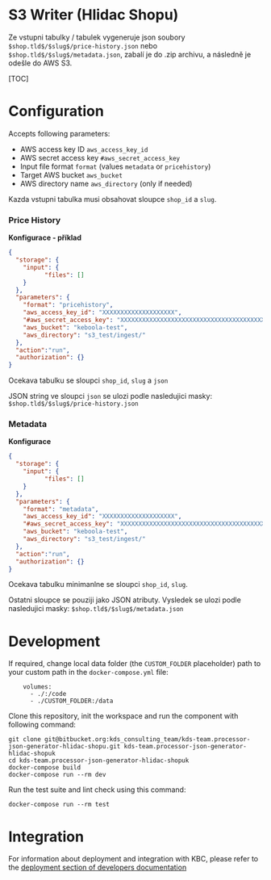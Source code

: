 S3 Writer (Hlidac Shopu)
=============

Ze vstupni tabulky / tabulek vygeneruje json soubory `$shop.tld$/$slug$/price-history.json`
nebo `$shop.tld$/$slug$/metadata.json`, zabalí je do .zip archivu, a následně je odešle do AWS S3.


[TOC]


Configuration
=============

Accepts following parameters:


- AWS access key ID `aws_access_key_id` 
- AWS secret access key `#aws_secret_access_key`
- Input file format `format` (values `metadata` or `pricehistory`)
- Target AWS bucket `aws_bucket`
- AWS directory name `aws_directory` (only if needed)

Kazda vstupni tabulka musi obsahovat sloupce `shop_id` a `slug`.

### Price History

**Konfigurace - příklad**

```json
{
  "storage": {
    "input": {
          "files": []
    }
  },
  "parameters": {
    "format": "pricehistory",
    "aws_access_key_id": "XXXXXXXXXXXXXXXXXXXX",
    "#aws_secret_access_key": "XXXXXXXXXXXXXXXXXXXXXXXXXXXXXXXXXXXXXXXX",
    "aws_bucket": "keboola-test",
    "aws_directory": "s3_test/ingest/"
  },
  "action":"run",
  "authorization": {}
}
```

Ocekava tabulku se sloupci `shop_id`, `slug` a `json`

JSON string ve sloupci `json` se ulozi podle nasledujici masky:
`$shop.tld$/$slug$/price-history.json`

### Metadata

**Konfigurace**

```json
{
  "storage": {
    "input": {
          "files": []
    }
  },
  "parameters": {
    "format": "metadata",
    "aws_access_key_id": "XXXXXXXXXXXXXXXXXXXX",
    "#aws_secret_access_key": "XXXXXXXXXXXXXXXXXXXXXXXXXXXXXXXXXXXXXXXX",
    "aws_bucket": "keboola-test",
    "aws_directory": "s3_test/ingest/"
  },
  "action":"run",
  "authorization": {}
}
```

Ocekava tabulku minimanlne se sloupci `shop_id`, `slug`.

Ostatni sloupce se pouziji jako JSON atributy. Vysledek se ulozi podle nasledujici masky:
`$shop.tld$/$slug$/metadata.json`

# Development

If required, change local data folder (the `CUSTOM_FOLDER` placeholder) path to your custom path in
the `docker-compose.yml` file:

~~~~~~~~~~~~~~~~~~~~~~~~~~~~~~~~~~~~~~~~~~~~~~~~~~~~~~~~~~~~~~~~~~~~~~~~~~~~~~~~
    volumes:
      - ./:/code
      - ./CUSTOM_FOLDER:/data
~~~~~~~~~~~~~~~~~~~~~~~~~~~~~~~~~~~~~~~~~~~~~~~~~~~~~~~~~~~~~~~~~~~~~~~~~~~~~~~~

Clone this repository, init the workspace and run the component with following command:

~~~~~~~~~~~~~~~~~~~~~~~~~~~~~~~~~~~~~~~~~~~~~~~~~~~~~~~~~~~~~~~~~~~~~~~~~~~~~~~~
git clone git@bitbucket.org:kds_consulting_team/kds-team.processor-json-generator-hlidac-shopu.git kds-team.processor-json-generator-hlidac-shopuk
cd kds-team.processor-json-generator-hlidac-shopuk
docker-compose build
docker-compose run --rm dev
~~~~~~~~~~~~~~~~~~~~~~~~~~~~~~~~~~~~~~~~~~~~~~~~~~~~~~~~~~~~~~~~~~~~~~~~~~~~~~~~

Run the test suite and lint check using this command:

~~~~~~~~~~~~~~~~~~~~~~~~~~~~~~~~~~~~~~~~~~~~~~~~~~~~~~~~~~~~~~~~~~~~~~~~~~~~~~~~
docker-compose run --rm test
~~~~~~~~~~~~~~~~~~~~~~~~~~~~~~~~~~~~~~~~~~~~~~~~~~~~~~~~~~~~~~~~~~~~~~~~~~~~~~~~

Integration
===========

For information about deployment and integration with KBC, please refer to the
[deployment section of developers documentation](https://developers.keboola.com/extend/component/deployment/)
